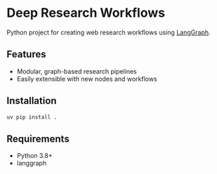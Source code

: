 # Deep Research Workflows

Python project for creating web research workflows using [LangGraph](https://github.com/langchain-ai/langgraph).

## Features

- Modular, graph-based research pipelines
- Easily extensible with new nodes and workflows

## Installation

```bash
uv pip install .
```

## Requirements

- Python 3.8+
- langgraph